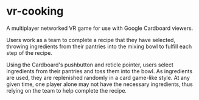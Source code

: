 # vr-cooking
A multiplayer networked VR game for use with Google Cardboard viewers.

Users work as a team to complete a recipe that they have selected, throwing
ingredients from their pantries into the mixing bowl to fulfill each step of the recipe.

Using the Cardboard's pushbutton and reticle pointer, users select ingredients from
their pantries and toss them into the bowl. As ingredients are used, they are replenished
randomly in a card game-like style. At any given time, one player alone may not have the
necessary ingredients, thus relying on the team to help complete the recipe.
